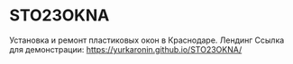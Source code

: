 # STO23OKNA
Установка и ремонт пластиковых окон в Краснодаре. Лендинг
Ссылка для демонстрации: https://yurkaronin.github.io/STO23OKNA/
